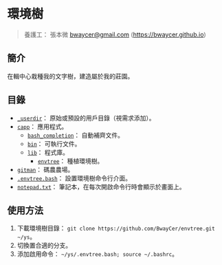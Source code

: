 環境樹
=======


> 養護工： 張本微 <bwaycer@gmail.com> (https://bwaycer.github.io)



## 簡介


在輯中心栽種我的文字樹，建造屬於我的莊園。



## 目錄


* [`_userdir`](./_userdir)： 原始或預設的用戶目錄（視需求添加）。
* [`capp`](./capp)： 應用程式。
  * [`bash_completion`](./capp/bash_completion)： 自動補齊文件。
  * [`bin`](./capp/bin)： 可執行文件。
  * [`lib`](./capp/lib)： 程式庫。
    * [`envtree`](./capp/lib/envtree)： 種植環境樹。
* [`gitman`](./gitman)： 碼農農場。
* [`.envtree.bash`](./.envtree.bash)： 設置環境樹命令行介面。
* [`notepad.txt`](./notepad.txt)： 筆記本，在每次開啟命令行時會顯示於畫面上。



## 使用方法


1. 下載環境樹目錄： `git clone https://github.com/BwayCer/envtree.git ~/ys`。
2. 切換置合適的分支。
3. 添加啟用命令： `~/ys/.envtree.bash; source ~/.bashrc`。

